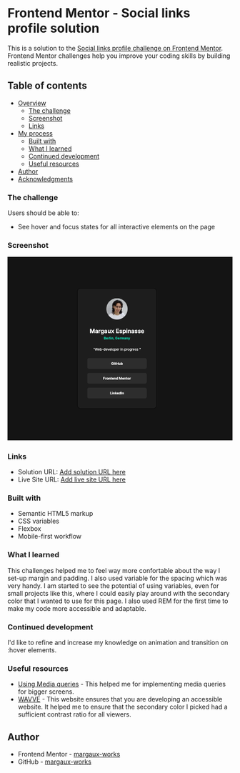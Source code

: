 # Frontend Mentor - Social links profile solution

This is a solution to the [Social links profile challenge on Frontend Mentor](https://www.frontendmentor.io/challenges/social-links-profile-UG32l9m6dQ). Frontend Mentor challenges help you improve your coding skills by building realistic projects.

## Table of contents

- [Overview](#overview)
  - [The challenge](#the-challenge)
  - [Screenshot](#screenshot)
  - [Links](#links)
- [My process](#my-process)
  - [Built with](#built-with)
  - [What I learned](#what-i-learned)
  - [Continued development](#continued-development)
  - [Useful resources](#useful-resources)
- [Author](#author)
- [Acknowledgments](#acknowledgments)

### The challenge

Users should be able to:

- See hover and focus states for all interactive elements on the page

### Screenshot

![](/img/preview.png)

### Links

- Solution URL: [Add solution URL here](https://www.frontendmentor.io/solutions/social-links-profile-WdiaELF2i3)
- Live Site URL: [Add live site URL here](https://margaux-works.github.io/frontend_mentor_social-links-profile/)

### Built with

- Semantic HTML5 markup
- CSS variables
- Flexbox
- Mobile-first workflow

### What I learned

This challenges helped me to feel way more confortable about the way I set-up margin and padding. I also used variable for the spacing which was very handy. I am started to see the potential of using variables, even for small projects like this, where I could easily play around with the secondary color that I wanted to use for this page.
I also used REM for the first time to make my code more accessible and adaptable.

### Continued development

I'd like to refine and increase my knowledge on animation and transition on :hover elements.

### Useful resources

- [Using Media queries](https://developer.mozilla.org/en-US/docs/Web/CSS/CSS_media_queries/Using_media_queries) - This helped me for implementing media queries for bigger screens.
- [WAVVE](https://wave.webaim.org/) - This website ensures that you are developing an accessible website. It helped me to ensure that the secondary color I picked had a sufficient contrast ratio for all viewers.

## Author

- Frontend Mentor - [margaux-works](https://www.frontendmentor.io/profile/margaux-works)
- GitHub - [margaux-works](https://github.com/margaux-works)
